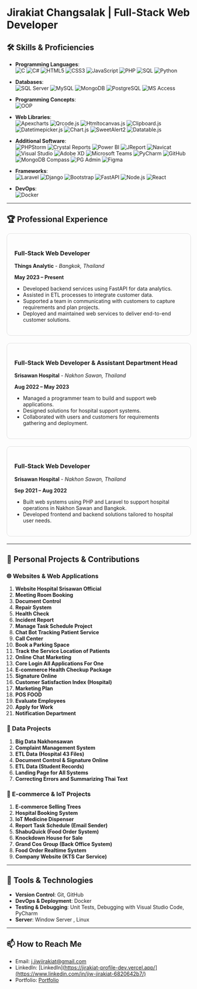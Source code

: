 
# Jirakiat Changsalak | Full-Stack Web Developer


## 🛠 Skills & Proficiencies

- **Programming Languages**:  
  ![C](https://img.shields.io/badge/C-00599C?style=for-the-badge&logo=c&logoColor=white)
  ![C#](https://img.shields.io/badge/C%23-239120?style=for-the-badge&logo=c-sharp&logoColor=white)
  ![HTML5](https://img.shields.io/badge/HTML5-E34F26?style=for-the-badge&logo=html5&logoColor=white)
  ![CSS3](https://img.shields.io/badge/CSS3-1572B6?style=for-the-badge&logo=css3&logoColor=white)
  ![JavaScript](https://img.shields.io/badge/JavaScript-F7DF1E?style=for-the-badge&logo=javascript&logoColor=black)
  ![PHP](https://img.shields.io/badge/PHP-777BB4?style=for-the-badge&logo=php&logoColor=white)
  ![SQL](https://img.shields.io/badge/SQL-003B57?style=for-the-badge&logo=sql&logoColor=white)
  ![Python](https://img.shields.io/badge/Python-3776AB?style=for-the-badge&logo=python&logoColor=white)

- **Databases**:  
  ![SQL Server](https://img.shields.io/badge/Microsoft%20SQL%20Server-CC2927?style=for-the-badge&logo=microsoft%20sql%20server&logoColor=white)
  ![MySQL](https://img.shields.io/badge/MySQL-4479A1?style=for-the-badge&logo=mysql&logoColor=white)
  ![MongoDB](https://img.shields.io/badge/MongoDB-47A248?style=for-the-badge&logo=mongodb&logoColor=white)
  ![PostgreSQL](https://img.shields.io/badge/PostgreSQL-4169E1?style=for-the-badge&logo=postgresql&logoColor=white)
  ![MS Access](https://img.shields.io/badge/Microsoft%20Access-A4373A?style=for-the-badge&logo=microsoft-access&logoColor=white)

- **Programming Concepts**:  
  ![OOP](https://img.shields.io/badge/OOP-FF6F00?style=for-the-badge)

- **Web Libraries**:  
  ![Apexcharts](https://img.shields.io/badge/Apexcharts-FF7F0E?style=for-the-badge&logo=apexcharts&logoColor=white)
  ![Qrcode.js](https://img.shields.io/badge/Qrcode.js-000000?style=for-the-badge)
  ![Htmltocanvas.js](https://img.shields.io/badge/Htmltocanvas.js-E34F26?style=for-the-badge)
  ![Clipboard.js](https://img.shields.io/badge/Clipboard.js-008080?style=for-the-badge)
  ![Datetimepicker.js](https://img.shields.io/badge/Datetimepicker.js-FFA500?style=for-the-badge)
  ![Chart.js](https://img.shields.io/badge/Chart.js-FF6384?style=for-the-badge&logo=chartdotjs&logoColor=white)
  ![SweetAlert2](https://img.shields.io/badge/SweetAlert2-6A5ACD?style=for-the-badge)
  ![Datatable.js](https://img.shields.io/badge/Datatable.js-000000?style=for-the-badge)

- **Additional Software**:  
  ![PHPStorm](https://img.shields.io/badge/PHPStorm-000000?style=for-the-badge&logo=phpstorm&logoColor=white)
  ![Crystal Reports](https://img.shields.io/badge/Crystal%20Reports-337AB7?style=for-the-badge)
  ![Power BI](https://img.shields.io/badge/Power%20BI-F2C811?style=for-the-badge&logo=powerbi&logoColor=black)
  ![JReport](https://img.shields.io/badge/JReport-000000?style=for-the-badge)
  ![Navicat](https://img.shields.io/badge/Navicat-02A4C7?style=for-the-badge)
  ![Visual Studio](https://img.shields.io/badge/Visual%20Studio-5C2D91?style=for-the-badge&logo=visual-studio&logoColor=white)
  ![Adobe XD](https://img.shields.io/badge/Adobe%20XD-FF61F6?style=for-the-badge&logo=adobe-xd&logoColor=white)
  ![Microsoft Teams](https://img.shields.io/badge/Microsoft%20Teams-6264A7?style=for-the-badge&logo=microsoft-teams&logoColor=white)
  ![PyCharm](https://img.shields.io/badge/PyCharm-000000?style=for-the-badge&logo=pycharm&logoColor=white)
  ![GitHub](https://img.shields.io/badge/GitHub-181717?style=for-the-badge&logo=github&logoColor=white)
  ![MongoDB Compass](https://img.shields.io/badge/MongoDB%20Compass-47A248?style=for-the-badge&logo=mongodb&logoColor=white)
  ![PG Admin](https://img.shields.io/badge/PG%20Admin-4169E1?style=for-the-badge&logo=postgresql&logoColor=white)
  ![Figma](https://img.shields.io/badge/Figma-F24E1E?style=for-the-badge&logo=figma&logoColor=white)

- **Frameworks**:  
  ![Laravel](https://img.shields.io/badge/Laravel-FF2D20?style=for-the-badge&logo=laravel&logoColor=white)
  ![Django](https://img.shields.io/badge/Django-092E20?style=for-the-badge&logo=django&logoColor=white)
  ![Bootstrap](https://img.shields.io/badge/Bootstrap-563D7C?style=for-the-badge&logo=bootstrap&logoColor=white)
  ![FastAPI](https://img.shields.io/badge/FastAPI-009688?style=for-the-badge&logo=fastapi&logoColor=white)
  ![Node.js](https://img.shields.io/badge/Node.js-339933?style=for-the-badge&logo=nodedotjs&logoColor=white)
  ![React](https://img.shields.io/badge/React-20232A?style=for-the-badge&logo=react&logoColor=61DAFB)

- **DevOps**:  
  ![Docker](https://img.shields.io/badge/Docker-2496ED?style=for-the-badge&logo=docker&logoColor=white)


---
## 🏆 Professional Experience

<div style="border: 1px solid #ddd; border-radius: 10px; padding: 20px; margin-bottom: 20px;">
  <h3>Full-Stack Web Developer</h3>
  <strong>Things Analytic</strong> - <em>Bangkok, Thailand</em>  
  <p><strong>May 2023 – Present</strong></p>
  <ul>
    <li>Developed backend services using FastAPI for data analytics.</li>
    <li>Assisted in ETL processes to integrate customer data.</li>
    <li>Supported a team in communicating with customers to capture requirements and plan projects.</li>
    <li>Deployed and maintained web services to deliver end-to-end customer solutions.</li>
  </ul>
</div>

<div style="border: 1px solid #ddd; border-radius: 10px; padding: 20px; margin-bottom: 20px;">
  <h3>Full-Stack Web Developer & Assistant Department Head</h3>
  <strong>Srisawan Hospital</strong> - <em>Nakhon Sawan, Thailand</em>  
  <p><strong>Aug 2022 – May 2023</strong></p>
  <ul>
    <li>Managed a programmer team to build and support web applications.</li>
    <li>Designed solutions for hospital support systems.</li>
    <li>Collaborated with users and customers for requirements gathering and deployment.</li>
  </ul>
</div>

<div style="border: 1px solid #ddd; border-radius: 10px; padding: 20px; margin-bottom: 20px;">
  <h3>Full-Stack Web Developer</h3>
  <strong>Srisawan Hospital</strong> - <em>Nakhon Sawan, Thailand</em>  
  <p><strong>Sep 2021 – Aug 2022</strong></p>
  <ul>
    <li>Built web systems using PHP and Laravel to support hospital operations in Nakhon Sawan and Bangkok.</li>
    <li>Developed frontend and backend solutions tailored to hospital user needs.</li>
  </ul>
</div>

---
## 🎨 Personal Projects & Contributions

### 🌐 Websites & Web Applications
1. **Website Hospital Srisawan Official**
2. **Meeting Room Booking**
3. **Document Control**
4. **Repair System**
5. **Health Check**
6. **Incident Report**
7. **Manage Task Schedule Project**
8. **Chat Bot Tracking Patient Service**
9. **Call Center**
10. **Book a Parking Space**
11. **Track the Service Location of Patients**
12. **Online Chat Marketing**
13. **Core Login All Applications For One**
14. **E-commerce Health Checkup Package**
15. **Signature Online**
16. **Customer Satisfaction Index (Hospital)**
17. **Marketing Plan**
18. **POS FOOD**
19. **Evaluate Employees**
20. **Apply for Work**
21. **Notification Department**

### 💾 Data Projects
1. **Big Data Nakhonsawan**
2. **Complaint Management System**
3. **ETL Data (Hospital 43 Files)**
4. **Document Control & Signature Online**
5. **ETL Data (Student Records)**
6. **Landing Page for All Systems**
7. **Correcting Errors and Summarizing Thai Text**

### 🛒 E-commerce & IoT Projects
1. **E-commerce Selling Trees**
2. **Hospital Booking System**
3. **IoT Medicine Dispenser**
4. **Report Task Schedule (Email Sender)**
5. **ShabuQuick (Food Order System)**
6. **Knockdown House for Sale**
7. **Grand Cos Group (Back Office System)**
8. **Food Order Realtime System**
9. **Company Website (KTS Car Service)**

---

## 🔧 Tools & Technologies

- **Version Control**: Git, GitHub
- **DevOps & Deployment**: Docker
- **Testing & Debugging**: Unit Tests, Debugging with Visual Studio Code, PyCharm
- **Server**: Window Server , Linux

---

## 📫 How to Reach Me
- Email: [j.jiwjirakiat@gmail.com](mailto:j.jiwjirakiat@gmail.com)
- LinkedIn: [LinkedIn](https://jirakiat-profile-dev.vercel.app/](https://www.linkedin.com/in/jiw-jirakiat-6820642b7/)
- Portfolio: [Portfolio](https://jirakiat-profile-dev.vercel.app/)
